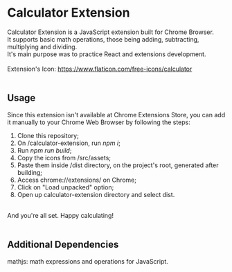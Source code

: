 # Calculator Extension
Calculator Extension is a JavaScript extension built for Chrome Browser.
<br>
It supports basic math operations, those being adding, subtracting, multiplying and dividing.
<br>
It's main purpose was to practice React and extensions development.
<br>
<br>
Extension's Icon: https://www.flaticon.com/free-icons/calculator
<br>
<br>

## Usage
Since this extension isn't available at Chrome Extensions Store, you can add it manually to your Chrome Web Browser by following the steps:
1. Clone this repository;
2. On /calculator-extension, run <i>npm i</i>;
3. Run <i>npm run build</i>;
4. Copy the icons from /src/assets;
5. Paste them inside /dist directory, on the project's root, generated after building;
6. Access chrome://extensions/ on Chrome;
7. Click on "Load unpacked" option;
8. Open up calculator-extension directory and select dist.
<br>
And you're all set. Happy calculating!
<br>
<br>

## Additional Dependencies
mathjs: math expressions and operations for JavaScript.
